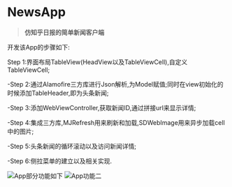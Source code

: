 # NewsApp
> **仿知乎日报的简单新闻客户端**

开发该App的步骤如下:

Step 1:界面布局TableView(HeadView以及TableViewCell),自定义TableViewCell;

-Step 2:通过Alamofire三方库进行Json解析,为Model赋值;同时在view初始化的时候添加TableHeader,即为头条新闻;

-Step 3:添加WebViewController,获取新闻ID,通过拼接url来显示详情;

-Step 4:集成三方库,MJRefresh用来刷新和加载,SDWebImage用来异步加载cell中的图片;

-Step 5:头条新闻的循环滚动以及访问新闻详情;

-Step 6:侧拉菜单的建立以及相关实现.

![App部分功能如下](http://img.blog.csdn.net/20151210104240897)   ![App功能二](http://img.blog.csdn.net/20151210104732078)
